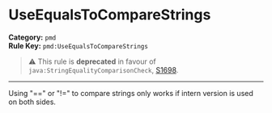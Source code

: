 # UseEqualsToCompareStrings
**Category:** `pmd`<br/>
**Rule Key:** `pmd:UseEqualsToCompareStrings`<br/>
> :warning: This rule is **deprecated** in favour of `java:StringEqualityComparisonCheck`, [S1698](https://rules.sonarsource.com/java/RSPEC-1698).

-----

Using "==" or "!=" to compare strings only works if intern version is used on both sides.

